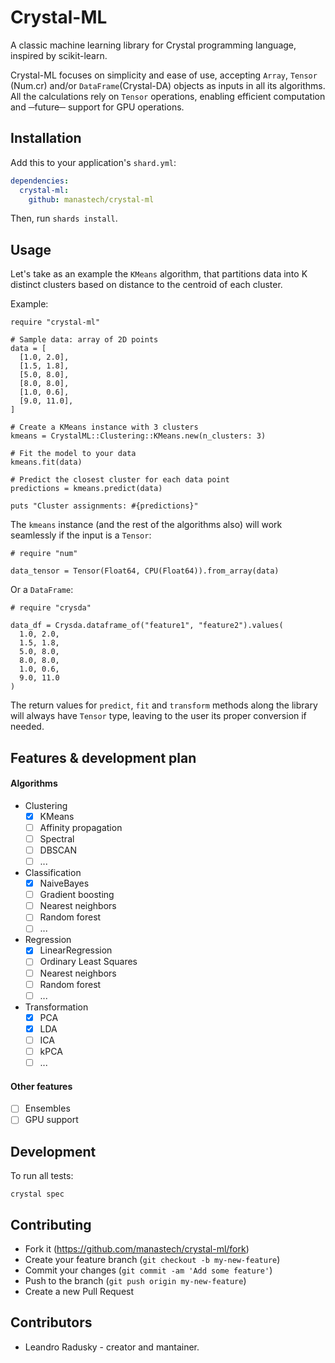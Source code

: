 # Crystal-ML
A classic machine learning library for Crystal programming language, inspired by scikit-learn. 

Crystal-ML focuses on simplicity and ease of use, accepting `Array`, `Tensor` (Num.cr) and/or `DataFrame`(Crystal-DA) objects as inputs in all its algorithms. All the calculations rely on `Tensor` operations, enabling efficient computation and ─future─ support for GPU operations.

## Installation
Add this to your application's `shard.yml`:

```yaml
dependencies:
  crystal-ml:
    github: manastech/crystal-ml
```

Then, run `shards install`.

## Usage

Let's take as an example the `KMeans` algorithm, that partitions data into K distinct clusters based on distance to the centroid of each cluster.

Example:

```
require "crystal-ml"

# Sample data: array of 2D points
data = [
  [1.0, 2.0],
  [1.5, 1.8],
  [5.0, 8.0],
  [8.0, 8.0],
  [1.0, 0.6],
  [9.0, 11.0],
]

# Create a KMeans instance with 3 clusters
kmeans = CrystalML::Clustering::KMeans.new(n_clusters: 3)

# Fit the model to your data
kmeans.fit(data)

# Predict the closest cluster for each data point
predictions = kmeans.predict(data)

puts "Cluster assignments: #{predictions}"
```

The `kmeans` instance (and the rest of the algorithms also) will work seamlessly if the input is a `Tensor`:

```
# require "num" 

data_tensor = Tensor(Float64, CPU(Float64)).from_array(data)
```

Or a `DataFrame`:

```
# require "crysda"

data_df = Crysda.dataframe_of("feature1", "feature2").values(
  1.0, 2.0,
  1.5, 1.8,
  5.0, 8.0,
  8.0, 8.0,
  1.0, 0.6,
  9.0, 11.0
)
```

The return values for `predict`, `fit` and `transform` methods along the library will always have `Tensor` type, leaving to the user its proper conversion if needed. 

## Features & development plan

#### Algorithms

- Clustering
  - [x] KMeans
  - [ ] Affinity propagation
  - [ ] Spectral
  - [ ] DBSCAN
  - [ ] ...
- Classification
  - [x] NaiveBayes
  - [ ] Gradient boosting
  - [ ] Nearest neighbors
  - [ ] Random forest
  - [ ] ...
- Regression
  - [x] LinearRegression
  - [ ] Ordinary Least Squares
  - [ ] Nearest neighbors
  - [ ] Random forest
  - [ ] ...
- Transformation
  - [x] PCA
  - [x] LDA
  - [ ] ICA
  - [ ] kPCA
  - [ ] ...

#### Other features

- [ ] Ensembles
- [ ] GPU support

## Development
To run all tests:

```
crystal spec
```

## Contributing

- Fork it (https://github.com/manastech/crystal-ml/fork)
- Create your feature branch (`git checkout -b my-new-feature`)
- Commit your changes (`git commit -am 'Add some feature'`)
- Push to the branch (`git push origin my-new-feature`)
- Create a new Pull Request

## Contributors

- Leandro Radusky - creator and mantainer.